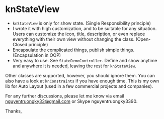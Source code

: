# knStateView


- `knStateView` is only for show state. (Single Responsibility principle) 
- I wrote it with high customization, and to be suitable for any situation. Users can customize the icon, title, description, or even replace everything with their own view without changing the class. (Open-Closed principle)
- Encapsulate the complicated things, publish simple things. (Encapsulation in OOP)
- Very easy to use. See `StateDemoController`. Define and show anytime and anywhere it is needed, leaving the rest for `knStateView`. 

Other classes are supported, however, you should ignore them. You can also have a look at `knConstraints` if you have enough time. This is my own lib for Auto Layout (used in a few commercial projects and companies).  

For any further discussions, please let me know via email nguyentruongky33@gmail.com or Skype nguyentruongky3390. 

Thanks, 
